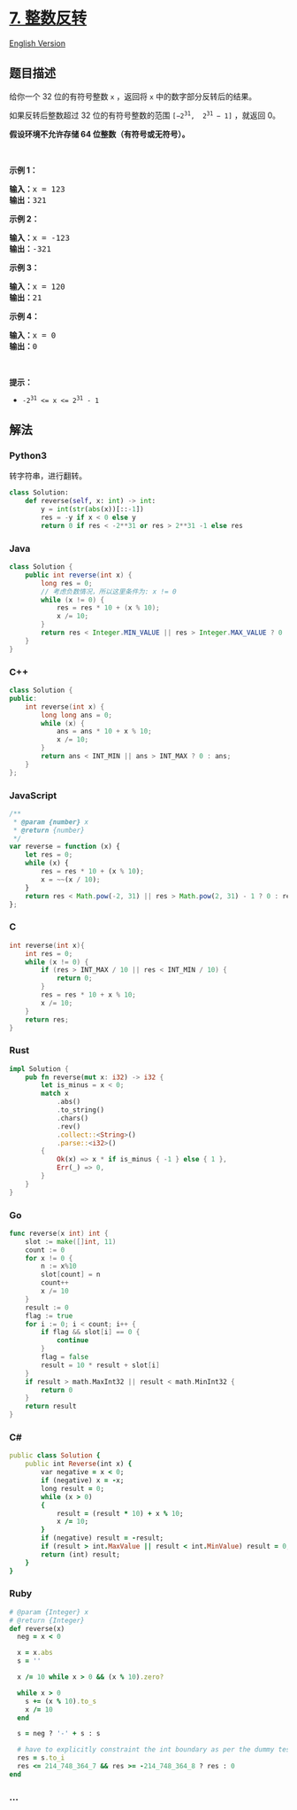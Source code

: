 # [7. 整数反转](https://leetcode.cn/problems/reverse-integer)

[English Version](/solution/0000-0099/0007.Reverse%20Integer/README_EN.md)

## 题目描述

<!-- 这里写题目描述 -->

<p>给你一个 32 位的有符号整数 <code>x</code> ，返回将 <code>x</code> 中的数字部分反转后的结果。</p>

<p>如果反转后整数超过 32 位的有符号整数的范围 <code>[−2<sup>31</sup>,  2<sup>31 </sup>− 1]</code> ，就返回 0。</p>
<strong>假设环境不允许存储 64 位整数（有符号或无符号）。</strong>

<p> </p>

<p><strong>示例 1：</strong></p>

<pre>
<strong>输入：</strong>x = 123
<strong>输出：</strong>321
</pre>

<p><strong>示例 2：</strong></p>

<pre>
<strong>输入：</strong>x = -123
<strong>输出：</strong>-321
</pre>

<p><strong>示例 3：</strong></p>

<pre>
<strong>输入：</strong>x = 120
<strong>输出：</strong>21
</pre>

<p><strong>示例 4：</strong></p>

<pre>
<strong>输入：</strong>x = 0
<strong>输出：</strong>0
</pre>

<p> </p>

<p><strong>提示：</strong></p>

<ul>
	<li><code>-2<sup>31</sup> <= x <= 2<sup>31</sup> - 1</code></li>
</ul>

## 解法

<!-- 这里可写通用的实现逻辑 -->

<!-- tabs:start -->

### **Python3**

<!-- 这里可写当前语言的特殊实现逻辑 -->

转字符串，进行翻转。

```python
class Solution:
    def reverse(self, x: int) -> int:
        y = int(str(abs(x))[::-1])
        res = -y if x < 0 else y
        return 0 if res < -2**31 or res > 2**31 -1 else res
```

### **Java**

<!-- 这里可写当前语言的特殊实现逻辑 -->

```java
class Solution {
    public int reverse(int x) {
        long res = 0;
        // 考虑负数情况，所以这里条件为: x != 0
        while (x != 0) {
            res = res * 10 + (x % 10);
            x /= 10;
        }
        return res < Integer.MIN_VALUE || res > Integer.MAX_VALUE ? 0 : (int) res;
    }
}
```

### **C++**

```cpp
class Solution {
public:
    int reverse(int x) {
        long long ans = 0;
        while (x) {
            ans = ans * 10 + x % 10;
            x /= 10;
        }
        return ans < INT_MIN || ans > INT_MAX ? 0 : ans;
    }
};
```

### **JavaScript**

```js
/**
 * @param {number} x
 * @return {number}
 */
var reverse = function (x) {
    let res = 0;
    while (x) {
        res = res * 10 + (x % 10);
        x = ~~(x / 10);
    }
    return res < Math.pow(-2, 31) || res > Math.pow(2, 31) - 1 ? 0 : res;
};
```

### **C**

```c
int reverse(int x){
    int res = 0;
    while (x != 0) {
        if (res > INT_MAX / 10 || res < INT_MIN / 10) {
            return 0;
        }
        res = res * 10 + x % 10;
        x /= 10;
    }
    return res;
}
```

### **Rust**

```rust
impl Solution {
    pub fn reverse(mut x: i32) -> i32 {
        let is_minus = x < 0;
        match x
            .abs()
            .to_string()
            .chars()
            .rev()
            .collect::<String>()
            .parse::<i32>()
        {
            Ok(x) => x * if is_minus { -1 } else { 1 },
            Err(_) => 0,
        }
    }
}
```

### **Go**

```go
func reverse(x int) int {
	slot := make([]int, 11)
	count := 0
	for x != 0 {
		n := x%10
		slot[count] = n
		count++
		x /= 10
	}
	result := 0
	flag := true
    for i := 0; i < count; i++ {
		if flag && slot[i] == 0 {
			continue
		}
		flag = false
		result = 10 * result + slot[i]
	}
    if result > math.MaxInt32 || result < math.MinInt32 {
		return 0
	}
	return result
}
```

### **C#**

```rb
public class Solution {
    public int Reverse(int x) {
        var negative = x < 0;
        if (negative) x = -x;
        long result = 0;
        while (x > 0)
        {
            result = (result * 10) + x % 10;
            x /= 10;
        }
        if (negative) result = -result;
        if (result > int.MaxValue || result < int.MinValue) result = 0;
        return (int) result;
    }
}
```

### **Ruby**

```rb
# @param {Integer} x
# @return {Integer}
def reverse(x)
  neg = x < 0

  x = x.abs
  s = ''

  x /= 10 while x > 0 && (x % 10).zero?

  while x > 0
    s += (x % 10).to_s
    x /= 10
  end

  s = neg ? '-' + s : s

  # have to explicitly constraint the int boundary as per the dummy test case
  res = s.to_i
  res <= 214_748_364_7 && res >= -214_748_364_8 ? res : 0
end
```

### **...**

```

```

<!-- tabs:end -->

